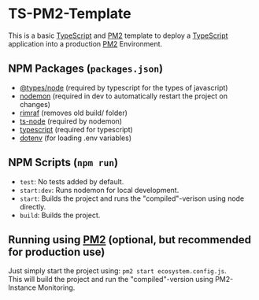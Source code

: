 # TS-PM2-Template

This is a basic [TypeScript](https://www.typescriptlang.org/) and [PM2](https://pm2.keymetrics.io/) template to deploy a [TypeScript](https://www.typescriptlang.org/) application into a production [PM2](https://pm2.keymetrics.io/) Environment.

## NPM Packages (``packages.json``)
- [@types/node](https://www.npmjs.com/package/@types/node) (required by typescript for the types of javascript)
- [nodemon](https://www.npmjs.com/package/nodemon) (required in dev to automatically restart the project on changes)
- [rimraf](https://www.npmjs.com/package/rimraf) (removes old build/ folder)
- [ts-node](https://www.npmjs.com/package/ts-node) (required by nodemon)
- [typescript](https://www.npmjs.com/package/typescript) (required for typescript)
- [dotenv](https://www.npmjs.com/package/dotenv) (for loading .env variables)

## NPM Scripts (``npm run``)
- ``test``: No tests added by default.
- ``start:dev``: Runs nodemon for local development.
- ``start``: Builds the project and runs the "compiled"-verison using node directly.
- ``build``: Builds the project.

## Running using [PM2](https://pm2.keymetrics.io/) (optional, but recommended for production use)
Just simply start the project using: ``pm2 start ecosystem.config.js``.  
This will build the project and run the "compiled"-version using PM2-Instance Monitoring.
